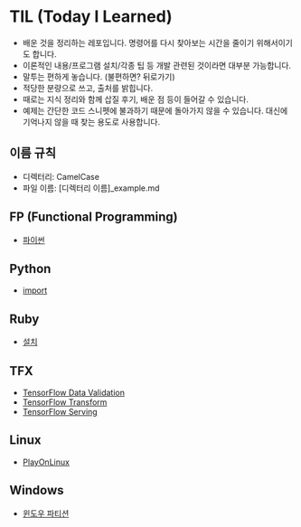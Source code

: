 # TIL (Today I Learned)

- 배운 것을 정리하는 레포입니다. 명령어를 다시 찾아보는 시간을 줄이기 위해서이기도 합니다.
- 이론적인 내용/프로그램 설치/각종 팁 등 개발 관련된 것이라면 대부분 가능합니다.
- 말투는 편하게 놓습니다. (불편하면? 뒤로가기)
- 적당한 분량으로 쓰고, 출처를 밝힙니다.
- 때로는 지식 정리와 함께 삽질 후기, 배운 점 등이 들어갈 수 있습니다.
- 예제는 간단한 코드 스니펫에 불과하기 때문에 돌아가지 않을 수 있습니다. 대신에 기억나지 않을 때 찾는 용도로 사용합니다.

## 이름 규칙

- 디렉터리: CamelCase
- 파일 이름: [디렉터리 이름]_example.md

## FP (Functional Programming)

- [파이썬](./FP/fp_python.md)

## Python

- [import](./Python/python_import.md)

## Ruby

- [설치](./Ruby/ruby_install.md)

## TFX

- [TensorFlow Data Validation](./TFX/tfx_tfdv.md)
- [TensorFlow Transform](./TFX/tfx_tft.md)
- [TensorFlow Serving](./TFX/tfx_tf_serving.md)

## Linux

- [PlayOnLinux](./Linux/linux_playonlinux.md)

## Windows

- [윈도우 파티션](./Windows/windows_partition.md)
